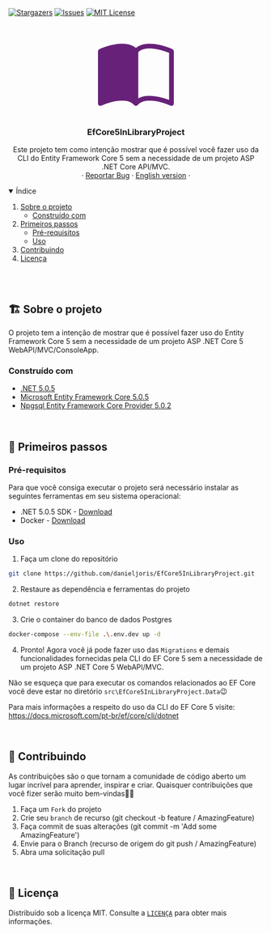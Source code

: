 [![Stargazers][stars-shield]][stars-url]
[![Issues][issues-shield]][issues-url]
[![MIT License][license-shield]][license-url]

<!-- PROJECT LOGO -->
<br />
<p align="center">
  <svg
   alt="Book icon"
   xmlns="http://www.w3.org/2000/svg" width="150" height="150" fill="#682179" class="bi bi-book-half" viewBox="0 0 16 16">
  <path d="M8.5 2.687c.654-.689 1.782-.886 3.112-.752 1.234.124 2.503.523 3.388.893v9.923c-.918-.35-2.107-.692-3.287-.81-1.094-.111-2.278-.039-3.213.492V2.687zM8 1.783C7.015.936 5.587.81 4.287.94c-1.514.153-3.042.672-3.994 1.105A.5.5 0 0 0 0 2.5v11a.5.5 0 0 0 .707.455c.882-.4 2.303-.881 3.68-1.02 1.409-.142 2.59.087 3.223.877a.5.5 0 0 0 .78 0c.633-.79 1.814-1.019 3.222-.877 1.378.139 2.8.62 3.681 1.02A.5.5 0 0 0 16 13.5v-11a.5.5 0 0 0-.293-.455c-.952-.433-2.48-.952-3.994-1.105C10.413.809 8.985.936 8 1.783z"/>
</svg>

  <h3 align="center">EfCore5InLibraryProject</h3>

  <p align="center">
    Este projeto tem como intenção mostrar que é possível você fazer uso da CLI do Entity Framework Core 5 sem a necessidade de um projeto ASP .NET Core API/MVC.
    <br />
    ·
    <a href="https://github.com/othneildrew/Best-README-Template/issues">Reportar Bug</a>
    ·
    <a href="https://github.com/othneildrew/Best-README-Template/issues">English version</a>
    ·
  </p>
</p>

<!-- TABLE OF CONTENTS -->
<details open="open">
  <summary>Índice</summary>
  <ol>
    <li>
      <a href="#about-the-project">Sobre o projeto</a>
      <ul>
        <li><a href="#built-with">Construído com</a></li>
      </ul>
    </li>
    <li>
      <a href="#getting-started">Primeiros passos</a>
      <ul>
        <li><a href="#prerequisites">Pré-requisitos</a></li>
        <li><a href="#usage">Uso</a></li>
      </ul>
    </li>
    <li><a href="#contributing">Contribuindo</a></li>
    <li><a href="#license">Licença</a></li>
  </ol>
</details>

<br>
<br>

## 🏗 Sobre o projeto

O projeto tem a intenção de mostrar que é possível fazer uso do Entity Framework Core 5 sem a necessidade de um projeto ASP .NET Core 5 WebAPI/MVC/ConsoleApp.

### Construído com
- [.NET 5.0.5](https://github.com/dotnet/core)
- [Microsoft Entity Framework Core 5.0.5](https://github.com/dotnet/efcore)
- [Npgsql Entity Framework Core Provider 5.0.2](https://github.com/npgsql/efcore.pg)

<br>

## 🎈 Primeiros passos

###  Pré-requisitos
Para que você consiga executar o projeto será necessário instalar as seguintes ferramentas em seu sistema operacional:

- .NET 5.0.5 SDK - [Download](https://dotnet.microsoft.com/download/dotnet/5.0)
- Docker - [Download](https://docs.docker.com/get-docker/)

### Uso

1. Faça um clone do repositório
```sh
git clone https://github.com/danieljoris/EfCore5InLibraryProject.git
```

2. Restaure as dependência e ferramentas do projeto
```sh
dotnet restore
```

3. Crie o container do banco de dados Postgres
```sh
docker-compose --env-file .\.env.dev up -d
```

4. Pronto! Agora você já pode fazer uso das `Migrations` e demais funcionalidades fornecidas pela CLI do EF Core 5 sem a necessidade de um projeto ASP .NET Core 5 WebAPI/MVC.

Não se esqueça que para executar os comandos relacionados ao EF Core você deve estar no diretório `src\EfCore5InLibraryProject.Data`😉

Para mais informações a respeito do uso da CLI do EF Core 5 visite: https://docs.microsoft.com/pt-br/ef/core/cli/dotnet

<br>

## 🚀 Contribuindo
As contribuições são o que tornam a comunidade de código aberto um lugar incrível para aprender, inspirar e criar. Quaisquer contribuições que você fizer serão muito bem-vindas🐱‍💻

1. Faça um `Fork` do projeto
2. Crie seu `branch` de recurso (git checkout -b feature / AmazingFeature)
3. Faça commit de suas alterações (git commit -m 'Add some AmazingFeature')
4. Envie para o Branch (recurso de origem do git push / AmazingFeature)
5. Abra uma solicitação pull

<br>

## 📑 Licença
Distribuído sob a licença MIT. Consulte a [`LICENÇA`](https://github.com/othneildrew/Best-README-Template) para obter mais informações. 

[stars-shield]: https://img.shields.io/github/stars/othneildrew/Best-README-Template.svg?style=for-the-badge
[stars-url]: https://github.com/danieljoris/EfCore5InLibraryProject/stargazers
[issues-shield]: https://img.shields.io/github/issues/othneildrew/Best-README-Template.svg?style=for-the-badge
[issues-url]: https://github.com/danieljoris/EfCore5InLibraryProject/issues
[license-shield]: https://img.shields.io/github/license/othneildrew/Best-README-Template.svg?style=for-the-badge
[license-url]: https://github.com/danieljoris/EfCore5InLibraryProject/blob/master/LICENSE.md
